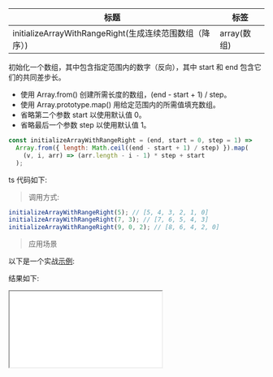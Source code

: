 | 标题                                                    | 标签        |
| ------------------------------------------------------- | ----------- |
| initializeArrayWithRangeRight(生成连续范围数组（降序）) | array(数组) |

初始化一个数组，其中包含指定范围内的数字（反向），其中 start 和 end 包含它们的共同差步长。

- 使用 Array.from() 创建所需长度的数组，(end - start + 1) / step。
- 使用 Array.prototype.map() 用给定范围内的所需值填充数组。
- 省略第二个参数 start 以使用默认值 0。
- 省略最后一个参数 step 以使用默认值 1。

```js
const initializeArrayWithRangeRight = (end, start = 0, step = 1) =>
  Array.from({ length: Math.ceil((end - start + 1) / step) }).map(
    (v, i, arr) => (arr.length - i - 1) * step + start
  );
```

ts 代码如下:

<div class="code-editor" data-url="codes/javascript/ts/initialize-array-with-range-right.ts" data-language="typescript"></div>

> 调用方式:

```js
initializeArrayWithRangeRight(5); // [5, 4, 3, 2, 1, 0]
initializeArrayWithRangeRight(7, 3); // [7, 6, 5, 4, 3]
initializeArrayWithRangeRight(9, 0, 2); // [8, 6, 4, 2, 0]
```

> 应用场景

以下是一个实战<a href="codes/javascript/html/initialize-array-with-range-right.html" target="_blank" rel="noopener noreferrer">示例</a>:

<div class="code-editor" data-url="codes/javascript/html/initialize-array-with-range-right.html" data-language="html"></div>

结果如下:

<iframe src="codes/javascript/html/initialize-array-with-range-right.html"></iframe>
